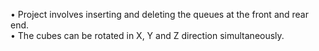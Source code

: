 •	Project involves inserting and deleting the queues at the front and rear end.                                     
•	The cubes can be rotated in X, Y and Z direction simultaneously.

